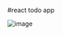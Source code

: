 #react todo app 

![image](https://user-images.githubusercontent.com/37826183/115741508-773ba780-a3ad-11eb-96fe-2d542bed0153.png)
